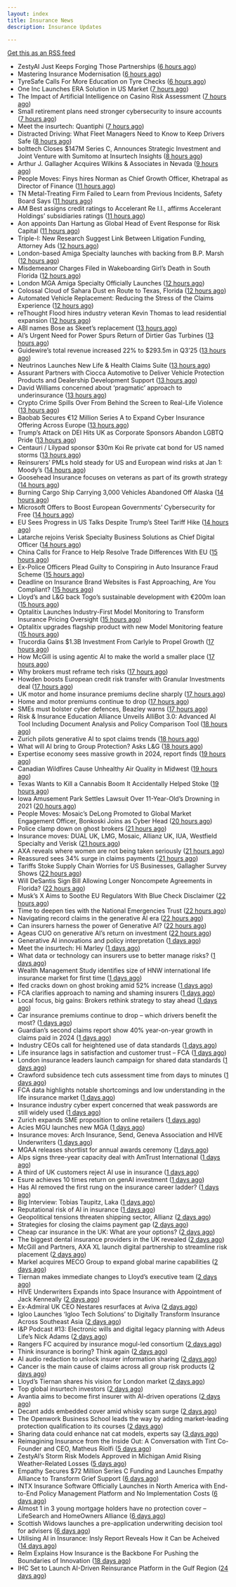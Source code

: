 ```yaml
---
layout: index
title: Insurance News
description: Insurance Updates

---
```


[Get this as an RSS feed](/insurance.rss)

<!-- news_marker starts -->
- ZestyAI Just Keeps Forging Those Partnerships ([6 hours ago](https://insurance-edge.net/2025/06/04/zestyai-just-keeps-forging-those-partnerships/))
- Mastering Insurance Modernisation ([6 hours ago](https://www.insurancebusinessmag.com/uk/white-papers/mastering-insurance-modernisation-538014.aspx))
- TyreSafe Calls For More Education on Tyre Checks ([6 hours ago](https://insurance-edge.net/2025/06/04/tyresafe-calls-for-more-education-on-tyre-checks/))
- One Inc Launches ERA Solution in US Market ([7 hours ago](https://insurance-edge.net/2025/06/04/one-inc-launches-era-solution-in-us-market/))
- The Impact of Artificial Intelligence on Casino Risk Assessment ([7 hours ago](https://insurance-edge.net/2025/06/04/the-impact-of-artificial-intelligence-on-casino-risk-assessment/))
- Small retirement plans need stronger cybersecurity to insure accounts ([7 hours ago](https://www.dig-in.com/news/small-retirement-plans-need-stronger-cybersecurity))
- Meet the insurtech: Quantiphi ([7 hours ago](https://www.dig-in.com/news/meet-the-insurtech-quantiphi))
- Distracted Driving: What Fleet Managers Need to Know to Keep Drivers Safe ([8 hours ago](https://www.insurancejournal.com/blogs/iat/2025/06/04/826383.htm))
- bolttech Closes $147M Series C, Announces Strategic Investment and Joint Venture with Sumitomo at Insurtech Insights ([8 hours ago](https://www.insurtechinsights.com/bolttech-closes-147m-series-c-announces-strategic-investment-and-joint-venture-with-sumitomo-at-insurtech-insights/))
- Arthur J. Gallagher Acquires Wilkins & Associates in Nevada ([9 hours ago](https://www.insurancejournal.com/news/west/2025/06/04/826341.htm))
- People Moves: Finys hires Norman as Chief Growth Officer, Khetrapal as Director of Finance ([11 hours ago](https://www.insurancejournal.com/news/midwest/2025/06/04/826334.htm))
- TN Metal-Treating Firm Failed to Learn from Previous Incidents, Safety Board Says ([11 hours ago](https://www.insurancejournal.com/news/southeast/2025/06/04/826327.htm))
- AM Best assigns credit ratings to Accelerant Re I.I., affirms Accelerant Holdings’ subsidiaries ratings ([11 hours ago](https://www.reinsurancene.ws/am-best-assigns-credit-ratings-to-accelerant-re-i-i-affirms-accelerant-holdings-subsidiaries-ratings/))
- Aon appoints Dan Hartung as Global Head of Event Response for Risk Capital ([11 hours ago](https://www.reinsurancene.ws/aon-appoints-dan-hartung-as-global-head-of-event-response-for-risk-capital/))
- Triple-I: New Research Suggest Link Between Litigation Funding, Attorney Ads ([12 hours ago](https://www.insurancejournal.com/news/national/2025/06/04/826321.htm))
- London-based Amiga Specialty launches with backing from B.P. Marsh ([12 hours ago](https://www.reinsurancene.ws/london-based-amiga-specialty-launches-with-backing-from-b-p-marsh/))
- Misdemeanor Charges Filed in Wakeboarding Girl’s Death in South Florida ([12 hours ago](https://www.insurancejournal.com/news/southeast/2025/06/04/826319.htm))
- London MGA Amiga Specialty Officially Launches ([12 hours ago](https://www.insurancejournal.com/news/international/2025/06/04/826312.htm))
- Colossal Cloud of Sahara Dust en Route to Texas, Florida ([12 hours ago](https://www.insurancejournal.com/news/southeast/2025/06/04/826309.htm))
- Automated Vehicle Replacement: Reducing the Stress of the Claims Experience ([12 hours ago](https://www.insurancebusinessmag.com/uk/ib-talk/automated-vehicle-replacement-reducing-the-stress-of-the-claims-experience-537958.aspx))
- reThought Flood hires industry veteran Kevin Thomas to lead residential expansion ([12 hours ago](https://www.reinsurancene.ws/rethought-flood-hires-industry-veteran-kevin-thomas-to-lead-residential-expansion/))
- ABI names Bose as Skeet’s replacement ([13 hours ago](https://www.postonline.co.uk/news/7957873/abi-names-bose-as-skeet%E2%80%99s-replacement))
- AI’s Urgent Need for Power Spurs Return of Dirtier Gas Turbines ([13 hours ago](https://www.insurancejournal.com/news/national/2025/06/04/826306.htm))
- Guidewire’s total revenue increased 22% to $293.5m in Q3’25 ([13 hours ago](https://www.reinsurancene.ws/guidewires-total-revenue-increased-22-to-293-5m-in-q325/))
- Neutrinos Launches New Life & Health Claims Suite ([13 hours ago](https://insurance-edge.net/2025/06/04/neutrinos-launches-new-life-health-claims-suite/))
- Assurant Partners with Ciocca Automotive to Deliver Vehicle Protection Products and Dealership Development Support ([13 hours ago](https://www.insurtechinsights.com/assurant-partners-with-ciocca-automotive-to-deliver-vehicle-protection-products-and-dealership-development-support/))
- David Williams concerned about ‘pragmatic’ approach to underinsurance ([13 hours ago](https://www.postonline.co.uk/news/7957871/david-williams-concerned-about-%E2%80%98pragmatic%E2%80%99-approach-to-underinsurance))
- Crypto Crime Spills Over From Behind the Screen to Real-Life Violence ([13 hours ago](https://www.insurancejournal.com/news/national/2025/06/04/826303.htm))
- Baobab Secures €12 Million Series A to Expand Cyber Insurance Offering Across Europe ([13 hours ago](https://www.insurtechinsights.com/baobab-secures-e12-million-series-a-to-expand-cyber-insurance-offering-across-europe/))
- Trump’s Attack on DEI Hits UK as Corporate Sponsors Abandon LGBTQ Pride ([13 hours ago](https://www.insurancejournal.com/news/international/2025/06/04/826294.htm))
- Centauri / Lilypad sponsor $30m Koi Re private cat bond for US named storms ([13 hours ago](https://www.reinsurancene.ws/centauri-lilypad-sponsor-30m-koi-re-private-cat-bond-for-us-named-storms/))
- Reinsurers’ PMLs hold steady for US and European wind risks at Jan 1: Moody’s ([14 hours ago](https://www.reinsurancene.ws/reinsurers-pmls-hold-steady-for-us-and-european-wind-risks-at-jan-1-moodys/))
- Goosehead Insurance focuses on veterans as part of its growth strategy ([14 hours ago](https://www.dig-in.com/news/goosehead-focuses-on-business-development-for-veterans))
- Burning Cargo Ship Carrying 3,000 Vehicles Abandoned Off Alaska ([14 hours ago](https://www.insurancejournal.com/news/international/2025/06/04/826290.htm))
- Microsoft Offers to Boost European Governments’ Cybersecurity for Free ([14 hours ago](https://www.insurancejournal.com/news/international/2025/06/04/826287.htm))
- EU Sees Progress in US Talks Despite Trump’s Steel Tariff Hike ([14 hours ago](https://www.insurancejournal.com/news/international/2025/06/04/826284.htm))
- Latarche rejoins Verisk Specialty Business Solutions as Chief Digital Officer ([14 hours ago](https://www.reinsurancene.ws/latarche-rejoins-verisk-specialty-business-solutions-as-chief-digital-officer/))
- China Calls for France to Help Resolve Trade Differences With EU ([15 hours ago](https://www.insurancejournal.com/news/international/2025/06/04/826275.htm))
- Ex-Police Officers Plead Guilty to Conspiring in Auto Insurance Fraud Scheme ([15 hours ago](https://www.insurancejournal.com/news/east/2025/06/04/826271.htm))
- Deadline on Insurance Brand Websites is Fast Approaching, Are You Compliant? ([15 hours ago](https://insurance-edge.net/2025/06/04/deadline-on-insurance-brand-websites-is-fast-approaching-are-you-compliant/))
- Lloyd’s and L&G back Togo’s sustainable development with €200m loan ([15 hours ago](https://www.reinsurancene.ws/lloyds-and-lg-back-togos-sustainable-development-with-e200m-loan/))
- Optalitix Launches Industry-First Model Monitoring to Transform Insurance Pricing Oversight ([15 hours ago](https://www.insurtechinsights.com/optalitix-launches-industry-first-model-monitoring-to-transform-insurance-pricing-oversight/))
- Optalitix upgrades flagship product with new Model Monitoring feature ([15 hours ago](https://www.reinsurancene.ws/optalitix-upgrades-flagship-product-with-new-model-monitoring-feature/))
- Trucordia Gains $1.3B Investment From Carlyle to Propel Growth ([17 hours ago](https://www.insurancejournal.com/news/national/2025/06/04/826225.htm))
- How McGill is using agentic AI to make the world a smaller place ([17 hours ago](https://www.postonline.co.uk/technology/7957843/how-mcgill-is-using-agentic-ai-to-make-the-world-a-smaller-place))
- Why brokers must reframe tech risks ([17 hours ago](https://www.insurancebusinessmag.com/uk/news/technology/why-brokers-must-reframe-tech-risks-537908.aspx))
- Howden boosts European credit risk transfer with Granular Investments deal ([17 hours ago](https://www.insurancebusinessmag.com/uk/news/breaking-news/howden-boosts-european-credit-risk-transfer-with-granular-investments-deal-537907.aspx))
- UK motor and home insurance premiums decline sharply ([17 hours ago](https://www.insurancebusinessmag.com/uk/news/auto-motor/uk-motor-and-home-insurance-premiums-decline-sharply-537906.aspx))
- Home and motor premiums continue to drop ([17 hours ago](https://www.postonline.co.uk/personal/7957870/home-and-motor-premiums-continue-to-drop))
- SMEs must bolster cyber defences, Beazley warns ([17 hours ago](https://www.insurancebusinessmag.com/uk/news/cyber/smes-must-bolster-cyber-defences-beazley-warns-537905.aspx))
- Risk & Insurance Education Alliance Unveils AlliBot 3.0: Advanced AI Tool Including Document Analysis and Policy Comparison Tool ([18 hours ago](https://www.insurancejournal.com/services/newswire/2025/06/04/826227.htm))
- Zurich pilots generative AI to spot claims trends ([18 hours ago](https://www.postonline.co.uk/technology/7957786/zurich-pilots-generative-ai-to-spot-claims-trends))
- What will AI bring to Group Protection? Asks L&G ([18 hours ago](https://ifamagazine.com/what-will-ai-bring-to-group-protection-asks-lg/))
- Expertise economy sees massive growth in 2024, report finds ([19 hours ago](https://www.insurancebusinessmag.com/uk/business-strategy/expertise-economy-sees-massive-growth-in-2024-report-finds-537887.aspx))
- Canadian Wildfires Cause Unhealthy Air Quality in Midwest ([19 hours ago](https://www.insurancejournal.com/news/midwest/2025/06/04/826234.htm))
- Texas Wants to Kill a Cannabis Boom It Accidentally Helped Stoke ([19 hours ago](https://www.insurancejournal.com/news/southcentral/2025/06/04/826210.htm))
- Iowa Amusement Park Settles Lawsuit Over 11-Year-Old’s Drowning in 2021 ([20 hours ago](https://www.insurancejournal.com/news/midwest/2025/06/04/826221.htm))
- People Moves: Mosaic’s DeLong Promoted to Global Market Engagement Officer, Bonkoski Joins as Cyber Head ([20 hours ago](https://www.insurancejournal.com/news/national/2025/06/04/826176.htm))
- Police clamp down on ghost brokers ([21 hours ago](https://www.insurancebusinessmag.com/uk/news/breaking-news/police-clamp-down-on-ghost-brokers-537875.aspx))
- Insurance moves: DUAL UK, LMG, Mosaic, Allianz UK, IUA, Westfield Specialty and Verisk ([21 hours ago](https://www.insurancebusinessmag.com/uk/news/breaking-news/insurance-moves-dual-uk-lmg-mosaic-allianz-uk-iua-westfield-specialty-and-verisk-537873.aspx))
- AXA reveals where women are not being taken seriously ([21 hours ago](https://www.insurancebusinessmag.com/uk/news/sme/axa-reveals-where-women-are-not-being-taken-seriously-537872.aspx))
- Reassured sees 34% surge in claims payments ([21 hours ago](https://www.insurancebusinessmag.com/uk/news/life-insurance/reassured-sees-34-surge-in-claims-payments-537871.aspx))
- Tariffs Stoke Supply Chain Worries for US Businesses, Gallagher Survey Shows ([22 hours ago](https://www.insurancejournal.com/news/national/2025/06/04/826193.htm))
- Will DeSantis Sign Bill Allowing Longer Noncompete Agreements in Florida? ([22 hours ago](https://www.insurancejournal.com/news/southeast/2025/06/04/826171.htm))
- Musk’s X Aims to Soothe EU Regulators With Blue Check Disclaimer ([22 hours ago](https://www.insurancejournal.com/news/international/2025/06/04/826202.htm))
- Time to deepen ties with the National Emergencies Trust ([22 hours ago](https://www.postonline.co.uk/claims/7957418/time-to-deepen-ties-with-the-national-emergencies-trust))
- Navigating record claims in the generative AI era ([22 hours ago](https://www.postonline.co.uk/claims/7957811/navigating-record-claims-in-the-generative-ai-era))
- Can insurers harness the power of Generative AI? ([22 hours ago](https://www.postonline.co.uk/technology/7957783/can-insurers-harness-the-power-of-generative-ai))
- Ageas CUO on generative AI’s return on investment ([22 hours ago](https://www.postonline.co.uk/personal/7957686/ageas-cuo-on-generative-ai%E2%80%99s-return-on-investment))
- Generative AI innovations and policy interpretation ([1 days ago](https://www.dig-in.com/opinion/gene-ai-innovations-and-policy-interpretation))
- Meet the insurtech: Hi Marley ([1 days ago](https://www.dig-in.com/news/meet-the-insurtech-hi-marley))
- What data or technology can insurers use to better manage risks? ([1 days ago](https://www.dig-in.com/news/insurers-turn-to-ai-new-data-for-risk-assessment-boosts))
- Wealth Management Study identifies size of HNW international life insurance market for first time ([1 days ago](https://ifamagazine.com/wealth-management-study-identifies-size-of-hnw-international-life-insurance-market-for-first-time/))
- Ifed cracks down on ghost broking amid 52% increase ([1 days ago](https://www.postonline.co.uk/personal/7957861/ifed-cracks-down-on-ghost-broking-amid-52-increase))
- FCA clarifies approach to naming and shaming insurers ([1 days ago](https://www.postonline.co.uk/regulation/7957862/fca-clarifies-approach-to-naming-and-shaming-insurers))
- Local focus, big gains: Brokers rethink strategy to stay ahead ([1 days ago](https://www.insurancebusinessmag.com/uk/news/breaking-news/local-focus-big-gains-brokers-rethink-strategy-to-stay-ahead-537764.aspx))
- Car insurance premiums continue to drop – which drivers benefit the most? ([1 days ago](https://www.insurancebusinessmag.com/uk/news/auto-motor/car-insurance-premiums-continue-to-drop--which-drivers-benefit-the-most-537763.aspx))
- Guardian’s second claims report show 40% year-on-year growth in claims paid in 2024 ([1 days ago](https://ifamagazine.com/guardians-second-claims-report-show-40-year-on-year-growth-in-claims-paid-in-2024/))
- Industry CEOs call for heightened use of data standards ([1 days ago](https://www.postonline.co.uk/technology/7957859/industry-ceos-call-for-heightened-use-of-data-standards))
- Life insurance lags in satisfaction and customer trust – FCA ([1 days ago](https://www.insurancebusinessmag.com/uk/news/life-insurance/life-insurance-lags-in-satisfaction-and-customer-trust--fca-537762.aspx))
- London insurance leaders launch campaign for shared data standards ([1 days ago](https://www.insurancebusinessmag.com/uk/news/breaking-news/london-insurance-leaders-launch-campaign-for-shared-data-standards-537761.aspx))
- Crawford subsidence tech cuts assessment time from days to minutes ([1 days ago](https://www.postonline.co.uk/technology/7957753/crawford-subsidence-tech-cuts-assessment-time-from-days-to-minutes))
- FCA data highlights notable shortcomings and low understanding in the life insurance market ([1 days ago](https://ifamagazine.com/fca-data-highlights-notable-shortcomings-and-low-understanding-in-the-life-insurance-market/))
- Insurance industry cyber expert concerned that weak passwords are still widely used ([1 days ago](https://ifamagazine.com/insurance-industry-cyber-expert-concerned-that-weak-passwords-are-still-widely-used/))
- Zurich expands SME proposition to online retailers ([1 days ago](https://www.postonline.co.uk/broker/7957849/zurich-expands-sme-proposition-to-online-retailers))
- Acies MGU launches new MGA ([1 days ago](https://www.insurancebusinessmag.com/uk/news/professional-liability/acies-mgu-launches-new-mga-537736.aspx))
- Insurance moves: Arch Insurance, Send, Geneva Association and HIVE Underwriters ([1 days ago](https://www.insurancebusinessmag.com/uk/news/breaking-news/insurance-moves-arch-insurance-send-geneva-association-and-hive-underwriters-537735.aspx))
- MGAA releases shortlist for annual awards ceremony ([1 days ago](https://www.insurancebusinessmag.com/uk/news/breaking-news/mgaa-releases-shortlist-for-annual-awards-ceremony-537734.aspx))
- Alps signs three-year capacity deal with AmTrust International ([1 days ago](https://www.insurancebusinessmag.com/uk/news/breaking-news/alps-signs-threeyear-capacity-deal-with-amtrust-international-537733.aspx))
- A third of UK customers reject AI use in insurance ([1 days ago](https://www.postonline.co.uk/technology/7957758/a-third-of-uk-customers-reject-ai-use-in-insurance))
- Esure achieves 10 times return on genAI investment ([1 days ago](https://www.postonline.co.uk/technology/7957813/esure-achieves-10-times-return-on-genai-investment))
- Has AI removed the first rung on the insurance career ladder? ([1 days ago](https://www.postonline.co.uk/technology/7957844/has-ai-removed-the-first-rung-on-the-insurance-career-ladder))
- Big Interview: Tobias Taupitz, Laka ([1 days ago](https://www.postonline.co.uk/technology/7957597/big-interview-tobias-taupitz-laka))
- Reputational risk of AI in insurance ([1 days ago](https://www.postonline.co.uk/technology/7957685/reputational-risk-of-ai-in-insurance))
- Geopolitical tensions threaten shipping sector, Allianz ([2 days ago](https://www.dig-in.com/news/geopolitical-tensions-threaten-shipping-sector-allianz))
- Strategies for closing the claims payment gap ([2 days ago](https://www.dig-in.com/opinion/strategies-for-closing-the-claims-payment-gap))
- Cheap car insurance in the UK: What are your options? ([2 days ago](https://www.insurancebusinessmag.com/uk/guides/cheap-car-insurance-in-the-uk-what-are-your-options-537697.aspx))
- The biggest dental insurance providers in the UK revealed ([2 days ago](https://www.insurancebusinessmag.com/uk/guides/the-biggest-dental-insurance-providers-in-the-uk-revealed-537693.aspx))
- McGill and Partners, AXA XL launch digital partnership to streamline risk placement ([2 days ago](https://www.insurancebusinessmag.com/uk/news/breaking-news/mcgill-and-partners-axa-xl-launch-digital-partnership-to-streamline-risk-placement-537652.aspx))
- Markel acquires MECO Group to expand global marine capabilities ([2 days ago](https://www.insurancebusinessmag.com/uk/news/breaking-news/markel-acquires-meco-group-to-expand-global-marine-capabilities-537649.aspx))
- Tiernan makes immediate changes to Lloyd’s executive team ([2 days ago](https://www.postonline.co.uk/lloyd%E2%80%99slondon/7957852/tiernan-makes-immediate-changes-to-lloyd%E2%80%99s-executive-team))
- HIVE Underwriters Expands into Space Insurance with Appointment of Jack Kenneally ([2 days ago](https://www.insurtechinsights.com/hive-underwriters-expands-into-space-insurance-with-appointment-of-jack-kenneally/))
- Ex-Admiral UK CEO Nestares resurfaces at Aviva ([2 days ago](https://www.postonline.co.uk/news/7957850/ex-admiral-uk-ceo-nestares-resurfaces-at-aviva))
- Igloo Launches ‘Igloo Tech Solutions’ to Digitally Transform Insurance Across Southeast Asia ([2 days ago](https://www.insurtechinsights.com/igloo-launches-igloo-tech-solutions-to-digitally-transform-insurance-across-southeast-asia/))
- I&P Podcast #13: Electronic wills and digital legacy planning with Adeus Life’s Nick Adams ([2 days ago](https://ifamagazine.com/ip-podcast-13-electronic-wills-and-digital-legacy-planning-with-adeus-lifes-nick-adams/))
- Rangers FC acquired by insurance mogul-led consortium ([2 days ago](https://www.insurancebusinessmag.com/uk/news/breaking-news/rangers-fc-acquired-by-insurance-mogulled-consortium-537610.aspx))
- Think insurance is boring? Think again ([2 days ago](https://www.insurancebusinessmag.com/uk/news/breaking-news/think-insurance-is-boring-think-again-537609.aspx))
- AI audio redaction to unlock insurer information sharing ([2 days ago](https://www.postonline.co.uk/technology/7957736/ai-audio-redaction-to-unlock-insurer-information-sharing))
- Cancer is the main cause of claims across all group risk products ([2 days ago](https://ifamagazine.com/cancer-is-the-main-cause-of-claims-across-all-group-risk-products/))
- Lloyd’s Tiernan shares his vision for London market ([2 days ago](https://www.postonline.co.uk/lloyd%E2%80%99slondon/7957845/lloyd%E2%80%99s-tiernan-shares-his-vision-for-london-market))
- Top global insurtech investors ([2 days ago](https://www.dig-in.com/list/top-global-insurtech-investors))
- Avantia aims to become first insurer with AI-driven operations ([2 days ago](https://www.postonline.co.uk/personal/7957719/avantia-aims-to-become-first-insurer-with-ai-driven-operations))
- Decant adds embedded cover amid whisky scam surge ([2 days ago](https://www.postonline.co.uk/broker/7957840/decant-adds-embedded-cover-amid-whisky-scam-surge))
- The Openwork Business School leads the way by adding market-leading protection qualification to its courses ([2 days ago](https://ifamagazine.com/the-openwork-business-school-leads-the-way-by-adding-market-leading-protection-qualification-to-its-courses/))
- Sharing data could enhance nat cat models, experts say ([3 days ago](https://www.dig-in.com/news/sharing-data-could-enhance-nat-cat-models-experts-say))
- Reimagining Insurance from the Inside Out: A Conversation with Tint Co-Founder and CEO, Matheus Riolfi ([5 days ago](https://www.insurtechinsights.com/reimagining-insurance-from-the-inside-out-a-conversation-with-tint-co-founder-and-ceo-matheus-riolfi/))
- ZestyAI’s Storm Risk Models Approved in Michigan Amid Rising Weather-Related Losses ([5 days ago](https://www.insurtechinsights.com/zestyais-storm-risk-models-approved-in-michigan-amid-rising-weather-related-losses/))
- Empathy Secures $72 Million Series C Funding and Launches Empathy Alliance to Transform Grief Support ([6 days ago](https://www.insurtechinsights.com/empathy-secures-72-million-series-c-funding-and-launches-empathy-alliance-to-transform-grief-support/))
- INTX Insurance Software Officially Launches in North America with End-to-End Policy Management Platform and No Implementation Costs ([6 days ago](https://www.insurtechinsights.com/intx-insurance-software-officially-launches-in-north-america-with-end-to-end-policy-management-platform-and-no-implementation-costs/))
- Almost 1 in 3 young mortgage holders have no protection cover – LifeSearch and HomeOwners Alliance ([6 days ago](https://ifamagazine.com/almost-1-in-3-young-mortgage-holders-have-no-protection-cover-lifesearch-and-homeowners-alliance/))
- Scottish Widows launches a pre-application underwriting decision tool for advisers ([6 days ago](https://ifamagazine.com/scottish-widows-launches-a-pre-application-underwriting-decision-tool-for-advisers/))
- Utilising AI in Insurance: Insly Report Reveals How it Can be Acheived ([14 days ago](https://thefintechtimes.com/utilising-ai-in-insurance-insly-report-reveals-how-it-can-be-acheived/))
- Relm Explains How Insurance is the Backbone For Pushing the Boundaries of Innovation ([18 days ago](https://thefintechtimes.com/relm-explains-how-insurance-is-the-backbone-for-pushing-the-boundaries-of-innovation/))
- IHC Set to Launch AI-Driven Reinsurance Platform in the Gulf Region ([24 days ago](https://thefintechtimes.com/ihc-set-to-launch-ai-driven-reinsurance-platform/))

<!-- news_marker ends -->